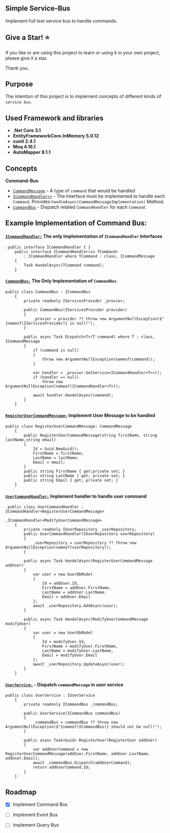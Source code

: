 ## Simple Service-Bus
Implement full test service bus to handle commands.



## Give a Star! ⭐

If you like or are using this project to learn or using it in your own project, please give it a star. 

Thank you.



## Purpose

The intention of this project is to implement concepts of different kinds of `service bus`.



## Used Framework and libraries

- **.Net Core 3.1**
- **EntityFrameworkCore.InMemory 5.0.12**
- **xunit 2.4.1**
- **Moq 4.16.1**
- **AutoMapper 8.1.1**



## Concepts

**Command-Bus**

- [`CommandMessage`](https://github.com/YaghoubJalali/SimpleCommandBus/blob/main/src/Simple.ServiceBus/Sample.ServiceBus/Command/CommandMessage.cs) - A type of `command` that would be handled
- [`ICommandHandler<>`](https://github.com/YaghoubJalali/SimpleCommandBus/blob/main/src/Simple.ServiceBus/Sample.ServiceBus/Contract/ICommandHandler.cs) - The Interface must be implemented to handle each `Command`. Provides `handleAsync(CommandMessageImplementation)` Method.
- [`CommandBus`](https://github.com/YaghoubJalali/SimpleCommandBus/blob/main/src/Simple.ServiceBus/Sample.ServiceBus/Handler/CommandBus.cs) - Dispatch related `CommandHandler` for each `Command`.

## 

## Example Implementation of Command Bus:

#### [`ICommandHandler:`](https://github.com/YaghoubJalali/SimpleCommandBus/blob/main/src/Simple.ServiceBus/Sample.ServiceBus/Contract/ICommandHandler.cs) The only Implementation of `ICommandHandler` Interfaces

```
 public interface ICommandHandler { }
    public interface ICommandHandler<in TCommand>
        : ICommandHandler where TCommand : class, ICommandMessage
    {
        Task HandelAsync(TCommand command);
    }
```



#### [`CommandBus:`](https://github.com/YaghoubJalali/SimpleCommandBus/blob/main/src/Simple.ServiceBus/Sample.ServiceBus/Handler/CommandBus.cs) The Only Implementation of `CommandBus` 

```
public class CommandBus : ICommandBus 
    {
        private readonly IServicesProvider _provier;

        public CommandBus(IServicesProvider provider)
        {
            _provier = provider ?? throw new ArgumentNullException($"{nameof(IServicesProvider)} is null!");
        }

        public async Task Dispatch<T>(T command) where T : class, ICommandMessage
        {
            if (command is null)
            {
                throw new ArgumentNullException(nameof(command));
            }

            var handler = _provier.GetService<ICommandHandler<T>>();
            if (handler == null)
                throw new ArgumentNullException(nameof(ICommandHandler<T>));

            await handler.HandelAsync(command);
        }
    }
```



#### [`RegisterUserCommandMessage:`](https://github.com/YaghoubJalali/SimpleCommandBus/blob/main/src/Sample.UserManagement/Sample.UserManagement.Service/Command/UserCommand/RegisterUserCommandMessage.cs) Implement User Message to be handled 

```
public class RegisterUserCommandMessage: CommandMessage
    {
        public RegisterUserCommandMessage(string firstName, string lastName,string email)
        {
            Id = Guid.NewGuid();
            FirstName = firstName;
            LastName = lastName;
            Email = email;
        }
        public string FirstName { get;private set; }
        public string LastName { get; private set; }
        public string Email { get; private set; }
    }
```

#### 

#### [`UserCommandHandler:`](https://github.com/YaghoubJalali/SimpleCommandBus/blob/main/src/Sample.UserManagement/Sample.UserManagement.Service/Command/UserCommand/Handler/UserCommandHandler.cs) Implement handler to handle user command

```
 public class UserCommandHandler : ICommandHandler<RegisterUserCommandMessage>
                                ,ICommandHandler<ModifyUserCommandMessage>
    {
        private readonly IUserRepository _userRepository;
        public UserCommandHandler(IUserRepository userRepository)
        {
            _userRepository = userRepository ?? throw new ArgumentNullException(nameof(userRepository));
        }

        public async Task HandelAsync(RegisterUserCommandMessage addUser)
        {
            var user = new UserDbModel
            {
                Id = addUser.Id,
                FirstName = addUser.FirstName,
                LastName = addUser.LastName,
                Email = addUser.Email
            };
            await _userRepository.AddAsync(user);
        }

        public async Task HandelAsync(ModifyUserCommandMessage modifyUser)
        {
            var user = new UserDbModel
            {
                Id = modifyUser.Id,
                FirstName = modifyUser.FirstName,
                LastName = modifyUser.LastName,
                Email = modifyUser.Email
            };
            await _userRepository.UpdateAsync(user);
        }
    }
```



#### [`UserService:`](https://github.com/YaghoubJalali/SimpleCommandBus/blob/main/src/Sample.UserManagement/Sample.UserManagement.Service/Service/UserService.cs) - Dispatch `commandMessage` in user service

```
public class UserService : IUserService
    {
        private readonly ICommandBus _commandBus;

        public UserService(ICommandBus commandBus)
        {
            _commandBus = commandBus ?? throw new ArgumentNullException($"{nameof(ICommandBus)} should not be null!");
        }

        public async Task<Guid> RegisterUser(RegisterUser addUser)
        {
            var addUserCommand = new RegisterUserCommandMessage(addUser.FirstName, addUser.LastName, addUser.Email);
            await _commandBus.Dispatch(addUserCommand);
            return addUserCommand.Id;
        }
    }
```




## Roadmap

- [x]  Implement Command Bus

- [ ]  Implement Event Bus
- [ ]  Implement Query Bus

